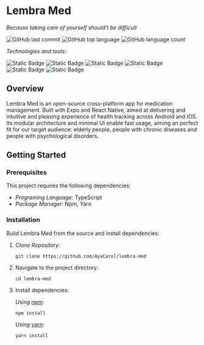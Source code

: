 # Lembra Med

_Because taking care of yourself should't be difficult_ 

![GitHub last commit](https://img.shields.io/github/last-commit/ayacarol/lembra-med)
![GitHub top language](https://img.shields.io/github/languages/top/ayacarol/lembra-med)
![GitHub language count](https://img.shields.io/github/languages/count/ayacarol/lembra-med)

_Technologies and tools:_

![Static Badge](https://img.shields.io/badge/Expo-black?logo=expo)
![Static Badge](https://img.shields.io/badge/npm-red?logo=npm)
![Static Badge](https://img.shields.io/badge/Yarn-blue?logo=yarn&logoColor=white)
![Static Badge](https://img.shields.io/badge/JSON-black?logo=json)
![Static Badge](https://img.shields.io/badge/JavaScript-yellow?logo=javascript&logoColor=yellow&color=black)
![Static Badge](https://img.shields.io/badge/React-blue?logo=react&logoColor=black)

## Overview
Lembra Med is an open-source cross-platform app for medication management. Built with Expo and React Native, aimed at delivering and intuitive and pleasing experience of health tracking across Android and IOS. Its modular architecture and minimal UI enable fast usage, aiming an perfect fit for our target audience: elderly people, people with chronic diseases and people with psychological disorders.

## Getting Started
### Prerequisites 
This project requires the following dependencies:
- *Programing Language:* TypeScript
- *Package Manager:* Npm, Yarn

### Installation
Build Lembra Med from the source and install dependencies:
1. *Clone Repository:*
   ```
   git clone https://github.com/AyaCarol/lembra-med
   ```
2. Navigate to the project directory:
   ```
   cd lembra-med
   ```
3. Install dependencies:
   
   *Using [npm](https://docs.npmjs.com/):*
   ```
   npm install
   ```
   *Using [yarn](https://classic.yarnpkg.com/lang/en/docs/):*
   ```
   yarn install
   ```
   
   

